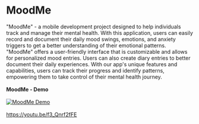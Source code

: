 # MoodMe
"MoodMe" - a mobile development project designed to help individuals track and manage their mental health. 
With this application, users can easily record and document their daily mood swings, emotions, and anxiety triggers to get a better understanding of their emotional patterns. 
"MoodMe" offers a user-friendly interface that is customizable and allows for personalized mood entries. 
Users can also create diary entries to better document their daily experiences. 
With our app's unique features and capabilities, users can track their progress and identify patterns, 
empowering them to take control of their mental health journey. <br/><br/>
**MoodMe - Demo**<br/><br/>
[![MoodMe Demo](http://img.youtube.com/vi/f3_Qnrf2fFE/0.jpg)](https://youtu.be/f3_Qnrf2fFE "MoodMe - Demo") <br/><br/>
https://youtu.be/f3_Qnrf2fFE <br />
